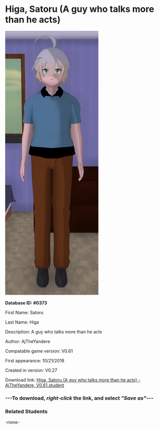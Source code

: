 # Higa, Satoru (A guy who talks more than he acts)

<img src="../../Files/Images/Higa, Satoru (A guy who talks more than he acts).png" title="Higa, Satoru (A guy who talks more than he acts) - AjTheYandere, V0.61">

**Database ID: #0373**

First Name: Satoru

Last Name: Higa

Description: A guy who talks more than he acts

Author: AjTheYandere

Compatable game version: V0.61

First appearance: 10/21/2018

Created in version: V0.27

Download link: <a href="https://raw.githubusercontent.com/Arbiter1223/Daigaku-Gurashi-Custom-Students/master/Files/Student%20Files/Higa%2C%20Satoru%20(A%20guy%20who%20talks%20more%20than%20he%20acts)%20-%20AjTheYandere%2C%20V0.61.student">Higa, Satoru (A guy who talks more than he acts) - AjTheYandere, V0.61.student</a>

### ---**To download, _right-click_ the link, and select _"Save as"_**---

### Related Students

-none-
